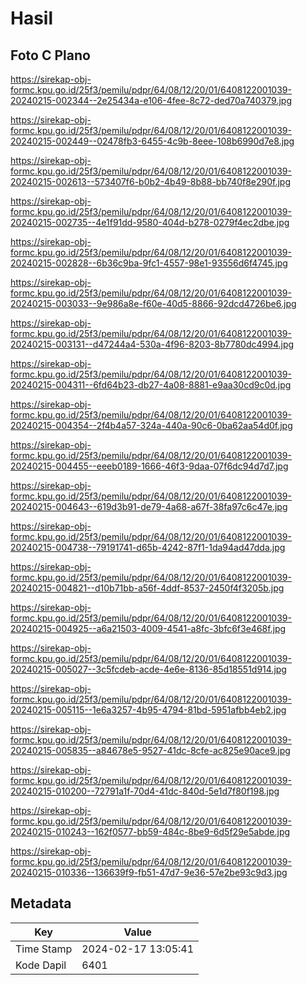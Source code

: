 # Hasil

## Foto C Plano

https://sirekap-obj-formc.kpu.go.id/25f3/pemilu/pdpr/64/08/12/20/01/6408122001039-20240215-002344--2e25434a-e106-4fee-8c72-ded70a740379.jpg

https://sirekap-obj-formc.kpu.go.id/25f3/pemilu/pdpr/64/08/12/20/01/6408122001039-20240215-002449--02478fb3-6455-4c9b-8eee-108b6990d7e8.jpg

https://sirekap-obj-formc.kpu.go.id/25f3/pemilu/pdpr/64/08/12/20/01/6408122001039-20240215-002613--573407f6-b0b2-4b49-8b88-bb740f8e290f.jpg

https://sirekap-obj-formc.kpu.go.id/25f3/pemilu/pdpr/64/08/12/20/01/6408122001039-20240215-002735--4e1f91dd-9580-404d-b278-0279f4ec2dbe.jpg

https://sirekap-obj-formc.kpu.go.id/25f3/pemilu/pdpr/64/08/12/20/01/6408122001039-20240215-002828--6b36c9ba-9fc1-4557-98e1-93556d6f4745.jpg

https://sirekap-obj-formc.kpu.go.id/25f3/pemilu/pdpr/64/08/12/20/01/6408122001039-20240215-003033--9e986a8e-f60e-40d5-8866-92dcd4726be6.jpg

https://sirekap-obj-formc.kpu.go.id/25f3/pemilu/pdpr/64/08/12/20/01/6408122001039-20240215-003131--d47244a4-530a-4f96-8203-8b7780dc4994.jpg

https://sirekap-obj-formc.kpu.go.id/25f3/pemilu/pdpr/64/08/12/20/01/6408122001039-20240215-004311--6fd64b23-db27-4a08-8881-e9aa30cd9c0d.jpg

https://sirekap-obj-formc.kpu.go.id/25f3/pemilu/pdpr/64/08/12/20/01/6408122001039-20240215-004354--2f4b4a57-324a-440a-90c6-0ba62aa54d0f.jpg

https://sirekap-obj-formc.kpu.go.id/25f3/pemilu/pdpr/64/08/12/20/01/6408122001039-20240215-004455--eeeb0189-1666-46f3-9daa-07f6dc94d7d7.jpg

https://sirekap-obj-formc.kpu.go.id/25f3/pemilu/pdpr/64/08/12/20/01/6408122001039-20240215-004643--619d3b91-de79-4a68-a67f-38fa97c6c47e.jpg

https://sirekap-obj-formc.kpu.go.id/25f3/pemilu/pdpr/64/08/12/20/01/6408122001039-20240215-004738--79191741-d65b-4242-87f1-1da94ad47dda.jpg

https://sirekap-obj-formc.kpu.go.id/25f3/pemilu/pdpr/64/08/12/20/01/6408122001039-20240215-004821--d10b71bb-a56f-4ddf-8537-2450f4f3205b.jpg

https://sirekap-obj-formc.kpu.go.id/25f3/pemilu/pdpr/64/08/12/20/01/6408122001039-20240215-004925--a6a21503-4009-4541-a8fc-3bfc6f3e468f.jpg

https://sirekap-obj-formc.kpu.go.id/25f3/pemilu/pdpr/64/08/12/20/01/6408122001039-20240215-005027--3c5fcdeb-acde-4e6e-8136-85d18551d914.jpg

https://sirekap-obj-formc.kpu.go.id/25f3/pemilu/pdpr/64/08/12/20/01/6408122001039-20240215-005115--1e6a3257-4b95-4794-81bd-5951afbb4eb2.jpg

https://sirekap-obj-formc.kpu.go.id/25f3/pemilu/pdpr/64/08/12/20/01/6408122001039-20240215-005835--a84678e5-9527-41dc-8cfe-ac825e90ace9.jpg

https://sirekap-obj-formc.kpu.go.id/25f3/pemilu/pdpr/64/08/12/20/01/6408122001039-20240215-010200--72791a1f-70d4-41dc-840d-5e1d7f80f198.jpg

https://sirekap-obj-formc.kpu.go.id/25f3/pemilu/pdpr/64/08/12/20/01/6408122001039-20240215-010243--162f0577-bb59-484c-8be9-6d5f29e5abde.jpg

https://sirekap-obj-formc.kpu.go.id/25f3/pemilu/pdpr/64/08/12/20/01/6408122001039-20240215-010336--136639f9-fb51-47d7-9e36-57e2be93c9d3.jpg


## Metadata

| Key        | Value               |
| ---------- | ------------------- |
| Time Stamp | 2024-02-17 13:05:41 |
| Kode Dapil | 6401                |



